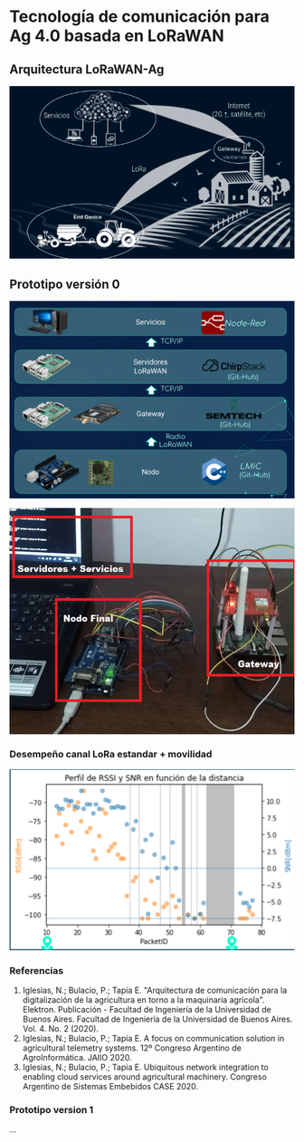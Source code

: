 # Tecnología de comunicación para Ag 4.0 basada en LoRaWAN



## Arquitectura LoRaWAN-Ag

![ArqLoRa](img/arq.png)



## Prototipo versión 0

![Partes0](https://github.com/nci-tech/LoRa/blob/main/Partes.png) 


<img src="https://github.com/nci-tech/LoRa/blob/main/sist0.png" width="600" height="400">

### Desempeño canal LoRa estandar + movilidad

![Desempeño0](https://github.com/nci-tech/LoRa/blob/main/desempeno.png)

### Referencias

1. Iglesias, N.; Bulacio, P.; Tapia E. "Arquitectura de comunicación para la digitalización de la agricultura en torno a la maquinaria agrícola". Elektron. Publicación - Facultad de Ingeniería de la Universidad de Buenos Aires. Facultad de Ingeniería de la Universidad de Buenos Aires. Vol. 4. No. 2 (2020).
2. Iglesias, N.; Bulacio, P.; Tapia E. A focus on communication solution in agricultural telemetry systems. 12º Congreso Argentino de AgroInformática. JAIIO 2020. 
3. Iglesias, N.; Bulacio, P.; Tapia E. Ubiquitous network integration to enabling cloud services around agricultural machinery. Congreso Argentino de Sistemas Embebidos CASE 2020. 


### Prototipo version 1

...



